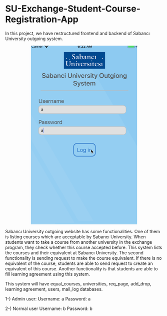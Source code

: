 # SU-Exchange-Student-Course-Registration-App
In this project, we have restructured frontend and backend of Sabancı University outgoing system. 

<p align="center">
<img align="center" src="https://raw.githubusercontent.com/boraikizoglu/SU-Exchange-Student-Course-Registration-App/master/demo/exchange_demo.gif" width="340" height="570">
</p>

Sabancı University outgoing website has some functionalities.
One of them is listing courses which are acceptable by Sabancı University. When students
want to take a course from another university in the exchange program, they check whether
this course accepted before. This system lists the courses and their equivalent at Sabancı
University. The second functionality is sending request to make the course equivalent. If there
is no equivalent of the course, students are able to send request to create an equivalent of this
course. Another functionality is that students are able to fill learning agreement using this
system.

This system will have equal_courses, universities, req_page, add_drop, learning agreement,
users, mail_log databases.


1-) Admin user:
Username: a 
Password: a

2-) Normal user
Username: b
Password: b
